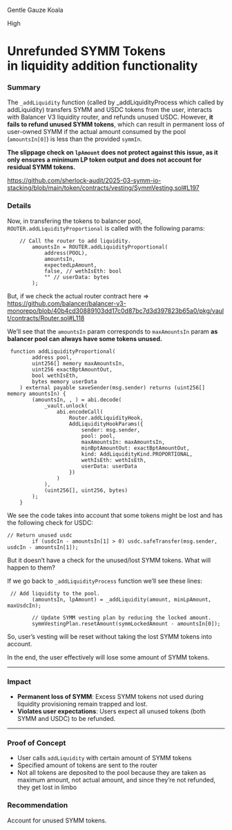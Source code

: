 Gentle Gauze Koala

High

# Unrefunded SYMM Tokens in liquidity addition functionality

### Summary

The `_addLiquidity` function (called by _addLiquidityProcess which called by addLiquidity) transfers SYMM and USDC tokens from the user, interacts with Balancer V3 liquidity router, and refunds unused USDC. However, **it fails to refund unused SYMM tokens**, which can result in permanent loss of user-owned SYMM if the actual amount consumed by the pool (`amountsIn[0]`) is less than the provided `symmIn`.

**The slippage check on `lpAmount` does not protect against this issue, as it only ensures a minimum LP token output and does not account for residual SYMM tokens.**

https://github.com/sherlock-audit/2025-03-symm-io-stacking/blob/main/token/contracts/vesting/SymmVesting.sol#L197

### Details

Now, in transfering the tokens to balancer pool, `ROUTER.addLiquidityProportional` is called with the following params:

```solidity
    // Call the router to add liquidity.
        amountsIn = ROUTER.addLiquidityProportional(
            address(POOL),
            amountsIn,
            expectedLpAmount,
            false, // wethIsEth: bool
            "" // userData: bytes
        );
```

But, if we check the actual router contract here ⇒ https://github.com/balancer/balancer-v3-monorepo/blob/40b4cd30889103dd17c0d87bc7d3d397823b65a0/pkg/vault/contracts/Router.sol#L118

We’ll see that the `amountsIn` param corresponds to `maxAmountsIn` param **as balancer pool can always have some tokens unused.**

```solidity
 function addLiquidityProportional(
        address pool,
        uint256[] memory maxAmountsIn,
        uint256 exactBptAmountOut,
        bool wethIsEth,
        bytes memory userData
    ) external payable saveSender(msg.sender) returns (uint256[] memory amountsIn) {
        (amountsIn, , ) = abi.decode(
            _vault.unlock(
                abi.encodeCall(
                    Router.addLiquidityHook,
                    AddLiquidityHookParams({
                        sender: msg.sender,
                        pool: pool,
                        maxAmountsIn: maxAmountsIn,
                        minBptAmountOut: exactBptAmountOut,
                        kind: AddLiquidityKind.PROPORTIONAL,
                        wethIsEth: wethIsEth,
                        userData: userData
                    })
                )
            ),
            (uint256[], uint256, bytes)
        );
    }
```

We see the code takes into account that some tokens might be lost and has the following check for USDC:

```solidity
// Return unused usdc
        if (usdcIn - amountsIn[1] > 0) usdc.safeTransfer(msg.sender, usdcIn - amountsIn[1]);
```

But it doesn’t have a check for the unused/lost SYMM tokens. What will happen to them? 

If we go back to `_addLiquidityProcess` function we’ll see these lines:

```solidity
 // Add liquidity to the pool.
        (amountsIn, lpAmount) = _addLiquidity(amount, minLpAmount, maxUsdcIn);

        // Update SYMM vesting plan by reducing the locked amount.
        symmVestingPlan.resetAmount(symmLockedAmount - amountsIn[0]);
```

So, user’s vesting will be reset without taking the lost SYMM tokens into account.

In the end, the user effectively will lose some amount of SYMM tokens.

---

### **Impact**

- **Permanent loss of SYMM**: Excess SYMM tokens not used during liquidity provisioning remain trapped and lost.
- **Violates user expectations**: Users expect all unused tokens (both SYMM and USDC) to be refunded.

---

### **Proof of Concept**

- User calls `addLiquidity` with certain amount of SYMM tokens
- Specified amount of tokens are sent to the router
- Not all tokens are deposited to the pool because they are taken as maximum amount, not actual amount, and since they’re not refunded, they get lost in limbo

### Recommendation

Account for unused SYMM tokens.